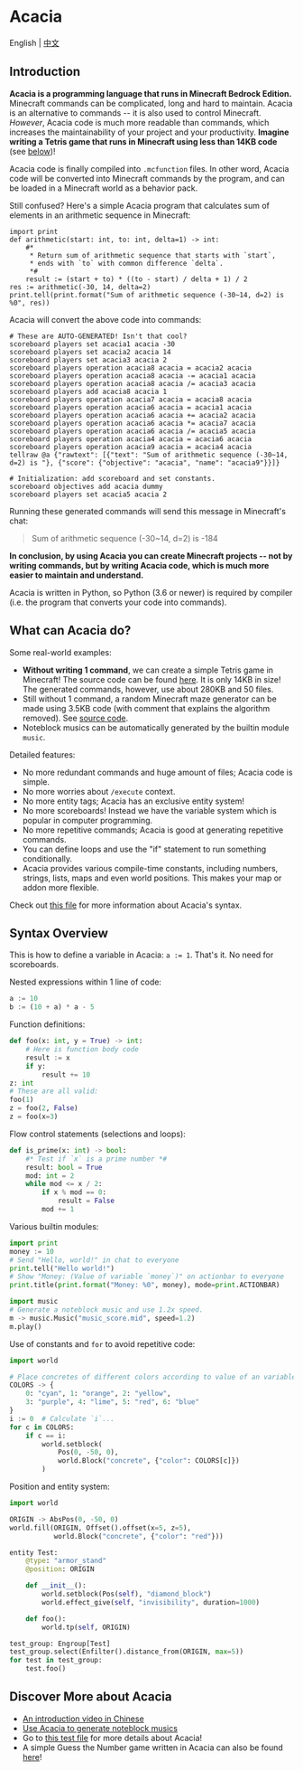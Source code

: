 # Acacia
English | [中文](README_cn.md)

## Introduction
**Acacia is a programming language that runs in Minecraft Bedrock Edition.**
Minecraft commands can be complicated, long and hard to maintain.
Acacia is an alternative to commands -- it is also used to control Minecraft.
*However*, Acacia code is much more readable than commands, which increases the maintainability of your project and your productivity.
**Imagine writing a Tetris game that runs in Minecraft using less than 14KB code** (see [below](#what-can-acacia-do))!

Acacia code is finally compiled into `.mcfunction` files.
In other word, Acacia code will be converted into Minecraft commands by the program, and can be loaded in a Minecraft world as a behavior pack.

Still confused? Here's a simple Acacia program that calculates sum of elements in an arithmetic sequence in Minecraft:
```
import print
def arithmetic(start: int, to: int, delta=1) -> int:
    #*
     * Return sum of arithmetic sequence that starts with `start`,
     * ends with `to` with common difference `delta`.
     *#
    result := (start + to) * ((to - start) / delta + 1) / 2
res := arithmetic(-30, 14, delta=2)
print.tell(print.format("Sum of arithmetic sequence (-30~14, d=2) is %0", res))
```
Acacia will convert the above code into commands:
```mcfunction
# These are AUTO-GENERATED! Isn't that cool?
scoreboard players set acacia1 acacia -30
scoreboard players set acacia2 acacia 14
scoreboard players set acacia3 acacia 2
scoreboard players operation acacia8 acacia = acacia2 acacia
scoreboard players operation acacia8 acacia -= acacia1 acacia
scoreboard players operation acacia8 acacia /= acacia3 acacia
scoreboard players add acacia8 acacia 1
scoreboard players operation acacia7 acacia = acacia8 acacia
scoreboard players operation acacia6 acacia = acacia1 acacia
scoreboard players operation acacia6 acacia += acacia2 acacia
scoreboard players operation acacia6 acacia *= acacia7 acacia
scoreboard players operation acacia6 acacia /= acacia5 acacia
scoreboard players operation acacia4 acacia = acacia6 acacia
scoreboard players operation acacia9 acacia = acacia4 acacia
tellraw @a {"rawtext": [{"text": "Sum of arithmetic sequence (-30~14, d=2) is "}, {"score": {"objective": "acacia", "name": "acacia9"}}]}
```
```mcfunction
# Initialization: add scoreboard and set constants.
scoreboard objectives add acacia dummy
scoreboard players set acacia5 acacia 2
```
Running these generated commands will send this message in Minecraft's chat:
> Sum of arithmetic sequence (-30~14, d=2) is -184

**In conclusion, by using Acacia you can create Minecraft projects -- not by writing commands, but by writing Acacia code, which is much more easier to maintain and understand.**

Acacia is written in Python, so Python (3.6 or newer) is required by compiler (i.e. the program that converts your code into commands).

## What can Acacia do?
Some real-world examples:
- **Without writing 1 command**, we can create a simple Tetris game in Minecraft!
  The source code can be found [here](test/demo/tetris.aca).
  It is only 14KB in size! The generated commands, however, use about 280KB and 50 files.
- Still without 1 command, a random Minecraft maze generator can be made using 3.5KB code
  (with comment that explains the algorithm removed). See [source code](test/demo/maze.aca).
- Noteblock musics can be automatically generated by the builtin module `music`.

Detailed features:
- No more redundant commands and huge amount of files; Acacia code is simple.
- No more worries about `/execute` context.
- No more entity tags; Acacia has an exclusive entity system!
- No more scoreboards! Instead we have the variable system which is popular in computer programming.
- No more repetitive commands; Acacia is good at generating repetitive commands.
- You can define loops and use the "if" statement to run something conditionally.
- Acacia provides various compile-time constants, including numbers, strings, lists, maps and even world positions.
  This makes your map or addon more flexible.

Check out [this file](test/brief.aca) for more information about Acacia's syntax.

## Syntax Overview
This is how to define a variable in Acacia: `a := 1`. That's it.
No need for scoreboards.

Nested expressions within 1 line of code:
```python
a := 10
b := (10 + a) * a - 5
```

Function definitions:
```python
def foo(x: int, y = True) -> int:
    # Here is function body code
    result := x
    if y:
        result += 10
z: int
# These are all valid:
foo(1)
z = foo(2, False)
z = foo(x=3)
```

Flow control statements (selections and loops):
```python
def is_prime(x: int) -> bool:
    #* Test if `x` is a prime number *#
    result: bool = True
    mod: int = 2
    while mod <= x / 2:
        if x % mod == 0:
            result = False
        mod += 1
```

Various builtin modules:
```python
import print
money := 10
# Send "Hello, world!" in chat to everyone
print.tell("Hello world!")
# Show "Money: (Value of variable `money`)" on actionbar to everyone
print.title(print.format("Money: %0", money), mode=print.ACTIONBAR)
```
```python
import music
# Generate a noteblock music and use 1.2x speed.
m -> music.Music("music_score.mid", speed=1.2)
m.play()
```

Use of constants and `for` to avoid repetitive code:
```python
import world

# Place concretes of different colors according to value of an variable
COLORS -> {
    0: "cyan", 1: "orange", 2: "yellow",
    3: "purple", 4: "lime", 5: "red", 6: "blue"
}
i := 0  # Calculate `i`...
for c in COLORS:
    if c == i:
        world.setblock(
            Pos(0, -50, 0),
            world.Block("concrete", {"color": COLORS[c]})
        )
```

Position and entity system:
```python
import world

ORIGIN -> AbsPos(0, -50, 0)
world.fill(ORIGIN, Offset().offset(x=5, z=5),
           world.Block("concrete", {"color": "red"}))

entity Test:
    @type: "armor_stand"
    @position: ORIGIN

    def __init__():
        world.setblock(Pos(self), "diamond_block")
        world.effect_give(self, "invisibility", duration=1000)

    def foo():
        world.tp(self, ORIGIN)

test_group: Engroup[Test]
test_group.select(Enfilter().distance_from(ORIGIN, max=5))
for test in test_group:
    test.foo()
```

## Discover More about Acacia
- [An introduction video in Chinese](https://www.bilibili.com/video/BV1uR4y167w9)
- [Use Acacia to generate noteblock musics](https://www.bilibili.com/video/BV1f24y1L7DB)
- Go to [this test file](test/brief.aca) for more details about Acacia!
- A simple Guess the Number game written in Acacia can also be found [here](test/demo/numguess.aca)!
